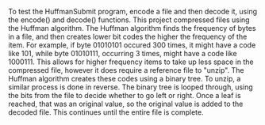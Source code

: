 To test the HuffmanSubmit program, encode a file and then decode it, using the encode() and decode() functions. This project compressed files using the Huffman algorithm. The Huffman algorithm finds the frequency of bytes in a file, and then creates lower bit codes the higher the frequency of the item. For example, if byte 01010101 occured 300 times, it might have a code like 101, while byte 01010111, occurring 3 times, might have a code like 1000111. This allows for higher frequency items to take up less space in the compressed file, however it does require a reference file to "unzip". The Huffman algorithm creates these codes using a binary tree. To unzip, a similar process is done in reverse. The binary tree is looped through, using the bits from the file to decide whether to go left or right. Once a leaf is reached, that was an original value, so the original value is added to the decoded file. This continues until the entire file is complete.